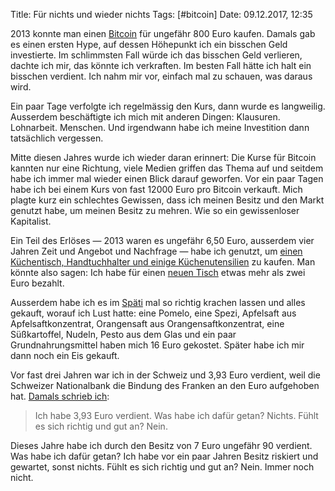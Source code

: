 Title: Für nichts und wieder nichts
Tags: [#bitcoin]
Date: 09.12.2017, 12:35

2013 konnte man einen [Bitcoin](https://de.wikipedia.org/wiki/Bitcoin) für ungefähr 800 Euro kaufen. Damals gab es einen ersten Hype, auf dessen Höhepunkt ich ein bisschen Geld investierte. Im schlimmsten Fall würde ich das bisschen Geld verlieren, dachte ich mir, das könnte ich verkraften. Im besten Fall hätte ich halt ein bisschen verdient. Ich nahm mir vor, einfach mal zu schauen, was daraus wird.

Ein paar Tage verfolgte ich regelmässig den Kurs, dann wurde es langweilig. Ausserdem beschäftigte ich mich mit anderen Dingen: Klausuren. Lohnarbeit. Menschen. Und irgendwann habe ich meine Investition dann tatsächlich vergessen.

Mitte diesen Jahres wurde ich wieder daran erinnert: Die Kurse für Bitcoin kannten nur eine Richtung, viele Medien griffen das Thema auf und seitdem habe ich immer mal wieder einen Blick darauf geworfen. Vor ein paar Tagen habe ich bei einem Kurs von fast 12000 Euro pro Bitcoin verkauft. Mich plagte kurz ein schlechtes Gewissen, dass ich meinen Besitz und den Markt genutzt habe, um meinen Besitz zu mehren. Wie so ein gewissenloser Kapitalist.

Ein Teil des Erlöses — 2013 waren es ungefähr 6,50 Euro, ausserdem vier Jahren Zeit und Angebot und Nachfrage — habe ich genutzt, um [einen Küchentisch, Handtuchhalter und einige Küchenutensilien](https://twitter.com/zeitschlag/status/939080296212959232) zu kaufen. Man könnte also sagen: Ich habe für einen [neuen Tisch](http://www.ikea.com/de/de/catalog/products/80091713/) etwas mehr als zwei Euro bezahlt.

Ausserdem habe ich es im [Späti](https://twitter.com/zeitschlag/status/920353831438909440) mal so richtig krachen lassen und alles gekauft, worauf ich Lust hatte: eine Pomelo, eine Spezi, Apfelsaft aus Apfelsaftkonzentrat, Orangensaft aus Orangensaftkonzentrat, eine Süßkartoffel, Nudeln, Pesto aus dem Glas und ein paar Grundnahrungsmittel haben mich 16 Euro gekostet. Später habe ich mir dann noch ein Eis gekauft.

Vor fast drei Jahren war ich in der Schweiz und 3,93 Euro verdient, weil die Schweizer Nationalbank die Bindung des Franken an den Euro aufgehoben hat. [Damals schrieb ich](https://bullenscheisse.de/2015/fuer-nichts/):

> Ich habe 3,93 Euro verdient. Was habe ich dafür getan? Nichts. Fühlt es sich richtig und gut an? Nein.

Dieses Jahre habe ich durch den Besitz von 7 Euro ungefähr 90 verdient. Was habe ich dafür getan? Ich habe vor ein paar Jahren Besitz riskiert und gewartet, sonst nichts. Fühlt es sich richtig und gut an? Nein. Immer noch nicht.